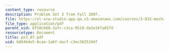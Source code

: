 ```yaml
---
content_type: resource
description: Problem Set 3 from Fall 2007.
file: https://ol-ocw-studio-app-qa.s3.amazonaws.com/courses/3-032-mechanical-behavior-of-materials-fall-2007/b064b4e50cae1a6fdacfc3ec382519df_ps3_07.pdf
file_type: application/pdf
parent_uid: 6f50cb68-3afc-c3ca-9510-da3e16fa057d
resourcetype: Document
title: ps3_07.pdf
uid: b064b4e5-0cae-1a6f-dacf-c3ec382519df
---
```

